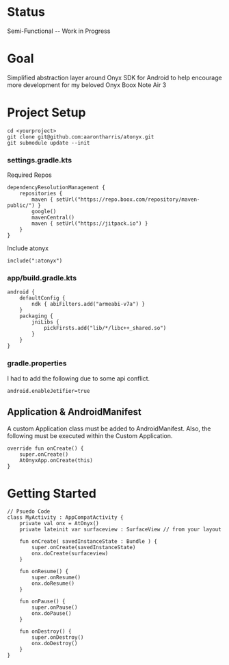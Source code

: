 # Status

Semi-Functional -- Work in Progress

# Goal

Simplified abstraction layer around Onyx SDK for Android to help encourage more development for my
beloved Onyx Boox Note Air 3

# Project Setup

```
cd <yourproject>
git clone git@github.com:aarontharris/atonyx.git
git submodule update --init
```

### settings.gradle.kts

Required Repos

```
dependencyResolutionManagement {
    repositories {
        maven { setUrl("https://repo.boox.com/repository/maven-public/") }
        google()
        mavenCentral()
        maven { setUrl("https://jitpack.io") }
    }
}
```

Include atonyx

```
include(":atonyx")
```

### app/build.gradle.kts

```
android {
    defaultConfig {
        ndk { abiFilters.add("armeabi-v7a") }
    }
    packaging {
        jniLibs {
            pickFirsts.add("lib/*/libc++_shared.so")
        }
    }
}
```

### gradle.properties

I had to add the following due to some api conflict.

```
android.enableJetifier=true
```

## Application & AndroidManifest

A custom Application class must be added to AndroidManifest.
Also, the following must be executed within the Custom Application.

```
override fun onCreate() {
    super.onCreate()
    AtOnyxApp.onCreate(this)
}
```

# Getting Started

```
// Psuedo Code
class MyActivity : AppCompatActivity {
    private val onx = AtOnyx()
    private lateinit var surfaceview : SurfaceView // from your layout

    fun onCreate( savedInstanceState : Bundle ) {
        super.onCreate(savedInstanceState)
        onx.doCreate(surfaceview)
    }
    
    fun onResume() {
        super.onResume()
        onx.doResume()
    }
    
    fun onPause() {
        super.onPause()
        onx.doPause()
    }
    
    fun onDestroy() {
        super.onDestroy()
        onx.doDestroy()
    }
}
```